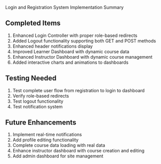 ﻿Login and Registration System Implementation Summary

## Completed Items
1. Enhanced Login Controller with proper role-based redirects
2. Added Logout functionality supporting both GET and POST methods
3. Enhanced header notifications display
4. Improved Learner Dashboard with dynamic course data
5. Enhanced Instructor Dashboard with dynamic course management
6. Added interactive charts and animations to dashboards

## Testing Needed
1. Test complete user flow from registration to login to dashboard
2. Verify role-based redirects
3. Test logout functionality
4. Test notification system

## Future Enhancements
1. Implement real-time notifications
2. Add profile editing functionality
3. Complete course data loading with real data
4. Enhance instructor dashboard with course creation and editing
5. Add admin dashboard for site management
